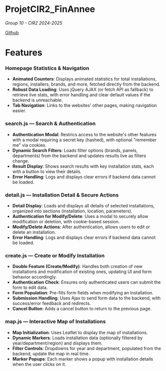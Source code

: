 # ProjetCIR2_FinAnnee
*Group 10 - CIR2 2024-2025*

[Github](https://github.com/W-A-W-A/ProjetCIR2_FinAnnee/commits/main/?after=d0200d82bbca364a2d5a14b33cbfa29a761077f6+69)

# Features

### Homepage Statistics & Navigation
- **Animated Counters**: Displays animated statistics for total installations, regions, installers, brands, and more, fetched directly from the backend.
- **Robust Data Loading**: Uses jQuery AJAX (or fetch API as fallback) to retrieve live stats, with error handling and clear default values if the backend is unreachable.
- **Tab Navigation**: Links to the websites' other pages, making navigation easier.

### search.js — Search & Authentication
- **Authentication Modal**: Restrics access to the website's other features with a modal requiring a secret key (hashed), with optional "remember me" via cookies.
- **Dynamic Search Filters**: Loads filter options (brands, panels, departments) from the backend and updates results live as filters change.
- **Result Display**: Shows search results with key installation stats, each with a button to view their details.
- **Error Handling**: Logs and displays clear errors if backend data cannot be loaded.

### detail.js — Installation Detail & Secure Actions
- **Detail Display**: Loads and displays all details of selected installations, organized into sections (installation, location, parameters).
- **Authentication for Modify/Delete**: Uses a modal to securely allow modification or deletion, with cookie-based session.
- **Modify/Delete Actions**: After authentication, allows users to edit or delete an installation.
- **Error Handling**: Logs and displays clear errors if backend data cannot be loaded.

### create.js — Create or Modify Installation
- **Double Feature (Create/Modify)**: Handles both creation of new installations and modification of existing ones, updating UI and form behavior accordingly.
- **Authentication Check**: Ensures only authenticated users can submit the form to edit data.
- **Form Population**: Pre-fills form fields when modifying an installation.
- **Submission Handling**: Uses Ajax to send form data to the backend, with success/error feedback and redirects.
- **Cancel Button**: Adds a cancel button to return to the previous page.

### map.js — Interactive Map of Installations
- **Map Initialization**: Uses Leaflet to display the map of installations.
- **Dynamic Markers**: Loads installation data (optionally filtered by year/department/region) and displays them.
- **Filter Controls**: Dropdowns for year and department, populated from the backend, update the map in real time.
- **Marker Popups**: Each marker shows a popup with installation details when the user clicks on it.


